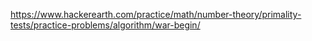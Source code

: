 https://www.hackerearth.com/practice/math/number-theory/primality-tests/practice-problems/algorithm/war-begin/
